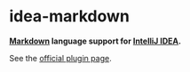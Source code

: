 idea-markdown
=============

**[Markdown](http://daringfireball.net/projects/markdown) language support for [IntelliJ IDEA](http://www.jetbrains.com/idea).**

See the [official plugin page](http://plugins.intellij.net/plugin?id=5970).
